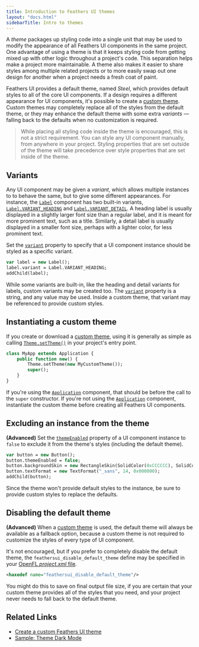 ```yaml
---
title: Introduction to Feathers UI themes
layout: "docs.html"
sidebarTitle: Intro to themes
---
```


A _theme_ packages up styling code into a single unit that may be used to modify the appearance of all Feathers UI components in the same project. One advantage of using a theme is that it keeps styling code from getting mixed up with other logic throughout a project's code. This separation helps make a project more maintainable. A theme also makes it easier to share styles among multiple related projects or to more easily swap out one design for another when a project needs a fresh coat of paint.

Feathers UI provides a default theme, named _Steel_, which provides default styles to all of the core UI components. If a design requires a different appearance for UI components, it's possible to create a [custom theme](./custom-themes.md). Custom themes may completely replace all of the styles from the default theme, or they may enhance the default theme with some extra _variants_ — falling back to the defaults when no customization is required.

> While placing all styling code inside the theme is encouraged, this is not a strict requirement. You can style any UI component manually, from anywhere in your project. Styling properties that are set outside of the theme will take precedence over style properties that are set inside of the theme.

## Variants

Any UI component may be given a _variant_, which allows multiple instances to to behave the same, but to give some different appearances. For instance, the [`Label`](./label.md) component has two built-in variants, [`Label.VARIANT_HEADING`](https://api.feathersui.com/current/feathers/controls/Label.html#VARIANT_HEADING) and [`Label.VARIANT_DETAIL`](https://api.feathersui.com/current/feathers/controls/Label.html#VARIANT_DETAIL). A heading label is usually displayed in a slightly larger font size than a regular label, and it is meant for more prominent text, such as a title. Similarly, a detail label is usually displayed in a smaller font size, perhaps with a lighter color, for less prominent text.

Set the [`variant`](https://api.feathersui.com/current/feathers/style/IVariantStyleObject.html#variant) property to specify that a UI component instance should be styled as a specific variant.

```haxe
var label = new Label();
label.variant = Label.VARIANT_HEADING;
addChild(label);
```

While some variants are built-in, like the heading and detail variants for labels, custom variants may be created too. The [`variant`](https://api.feathersui.com/current/feathers/style/IVariantStyleObject.html#variant) property is a string, and any value may be used. Inside a custom theme, that variant may be referenced to provide custom styles.

## Instantiating a custom theme

If you create or download a [custom theme](./custom-themes.md), using it is generally as simple as calling [`Theme.setTheme()`](https://api.feathersui.com/current/feathers/style/Theme.html#setTheme) in your project's entry point.

```haxe
class MyApp extends Application {
    public function new() {
        Theme.setTheme(new MyCustomTheme());
        super();
    }
}
```

If you're using the [`Application`](./application.md) component, that should be before the call to the `super` constructor. If you're not using the [`Application`](./application.md) component, instantiate the custom theme before creating all Feathers UI components.

## Excluding an instance from the theme

**(Advanced)** Set the [`themeEnabled`](https://api.feathersui.com/current/feathers/style/IStyleObject.html#themeEnabled) property of a UI component instance to `false` to exclude it from the theme's styles (including the default theme).

```haxe
var button = new Button();
button.themeEnabled = false;
button.backgroundSkin = new RectangleSkin(SolidColor(0xCCCCCC), SolidColor(1.0, 0x000000));
button.textFormat = new TextFormat("_sans", 14, 0x000000);
addChild(button);
```

Since the theme won't provide default styles to the instance, be sure to provide custom styles to replace the defaults.

## Disabling the default theme

**(Advanced)** When a [custom theme](./custom-themes.md) is used, the default theme will always be available as a fallback option, because a custom theme is not required to customize the styles of every type of UI component.

It's not encouraged, but if you prefer to completely disable the default theme, the `feathersui_disable_default_theme` define may be specified in your [OpenFL _project.xml_ file](https://lime.openfl.org/docs/project-files/xml-format/).

```xml
<haxedef name="feathersui_disable_default_theme"/>
```

You might do this to save on final output file size, if you are certain that your custom theme provides all of the styles that you need, and your project never needs to fall back to the default theme.

## Related Links

- [Create a custom Feathers UI theme](./custom-themes.md)
- [Sample: Theme Dark Mode](https://github.com/feathersui/feathersui-openfl/tree/v1.1.0/samples/dark-mode/)
